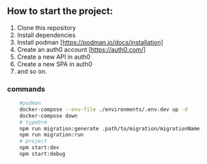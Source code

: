 ## How to start the project:

1. Clone this repository
2. Install dependencies
3. Install podman [https://podman.io/docs/installation]
4. Create an auth0 account [https://auth0.com/]
5. Create a new API in auth0
6. Create a new SPA in auth0
7. and so on.

### commands

```bash
    #podman
    docker-compose --env-file ./environments/.env.dev up -d
    docker-compose down
    # typeOrm
    npm run migration:generate .path/to/migration/migrationName
    npm run migration:run
    # project
    npm start:dev
    npm start:debug

```
